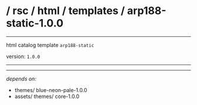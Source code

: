 ﻿# / rsc / html / templates / arp188-static-1.0.0

___

html catalog template `arp188-static`

version: `1.0.0`

___

___
*depends on:*

- themes/ blue-neon-pale-1.0.0
- assets/ themes/ core-1.0.0




